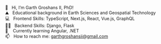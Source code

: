 👋  &nbsp;&nbsp;Hi, I’m Garth Groshans II, PhD! <br/>
⛰️  &nbsp;&nbsp;Educational background in Earth Sciences and Geospatial Technology <br/>
💻  &nbsp;&nbsp;Frontend Skills: TypeScript, Next.js, React, Vue.js, GraphQL<br/>
🧑‍💻  &nbsp;&nbsp;Backend Skills: Django, Flask <br/>
🌱 &nbsp;&nbsp; Currently learning Angular, .NET <br/>
📫  &nbsp;&nbsp;How to reach me: garthgroshansii@gmail.com <br/>


<!---
ggroshansii/ggroshansii is a ✨ special ✨ repository because its `README.md` (this file) appears on your GitHub profile.
You can click the Preview link to take a look at your changes.
--->
